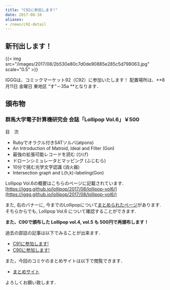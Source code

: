 ```yaml
---
title: "C92に参加します!"
date: 2017-08-10
aliases:
- /news/c92-detail
---
```


## 新刊出します！

{{< img src="/images/2017/08/2b530e80c7d0de90885e285c5d798063.jpg" scale="0.5" >}}

IGGGは、コミックマーケット92（C92）に参加いたします！
配置場所は、**8月11日 金曜日 東地区 “す”－35a **となります．

## 頒布物

### 群馬大学電子計算機研究会 会誌「Lollipop Vol.6」￥500

目　次

* Rubyでオラクル付きSATソルバ(atpons)
* An Introduction of Matroid, Ideal and Filter (Gon)
* 最強の拡張可能レコードを読む (ひげ)
* ドローンシミュレータとマッピング (ふじむら)
* 10分で挑む光学文字認識 (消火器)
* Intersection graph and L(h,k)-labeling(Gon)

Lollipop Vol.6の概要はこちらのページに記載されています.
[https://iggg.github.io/lollipop/2017/08/lollipop-vol6/](https://iggg.github.io/lollipop/2017/08/lollipop-vol6/)

また, 右のバナーに, 今までのLollipopについて[まとめられたページ](https://iggg.github.io/lollipop/)があります.
そちらからでも, Lollipop Vol.6 について確認することができます.

**また、C90で頒布した Lollipop vol.4, vol.5 も 500円で再頒布します！**

過去の部誌の記事は以下でみることが出来ます．

* [C91に参加します!](https://www.iggg.org/news/c91details/)
* [C90に参加します!](https://www.iggg.org/news/c90details/)

また，今回のコミケのまとめサイトは以下で閲覧できます．

* [まとめサイト](https://www.iggg.org/wiki/?%E3%82%B3%E3%83%9F%E3%83%83%E3%82%AF%E3%83%9E%E3%83%BC%E3%82%B1%E3%83%83%E3%83%8892)

よろしくお願い致します．

